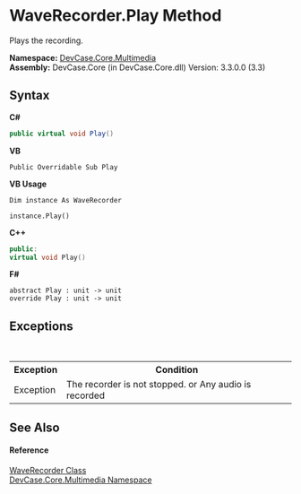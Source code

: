 # WaveRecorder.Play Method 
 

Plays the recording.

**Namespace:**&nbsp;<a href="N_DevCase_Core_Multimedia">DevCase.Core.Multimedia</a><br />**Assembly:**&nbsp;DevCase.Core (in DevCase.Core.dll) Version: 3.3.0.0 (3.3)

## Syntax

**C#**<br />
``` C#
public virtual void Play()
```

**VB**<br />
``` VB
Public Overridable Sub Play
```

**VB Usage**<br />
``` VB Usage
Dim instance As WaveRecorder

instance.Play()
```

**C++**<br />
``` C++
public:
virtual void Play()
```

**F#**<br />
``` F#
abstract Play : unit -> unit 
override Play : unit -> unit 
```


## Exceptions
&nbsp;<table><tr><th>Exception</th><th>Condition</th></tr><tr><td>Exception</td><td>The recorder is not stopped. or Any audio is recorded</td></tr></table>

## See Also


#### Reference
<a href="T_DevCase_Core_Multimedia_WaveRecorder">WaveRecorder Class</a><br /><a href="N_DevCase_Core_Multimedia">DevCase.Core.Multimedia Namespace</a><br />